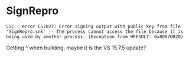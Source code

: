 # SignRepro

```
CSC : error CS7027: Error signing output with public key from file 'SignRepro.snk' -- The process cannot access the file because it is being used by another process. (Exception from HRESULT: 0x80070020)
```

Getting ^ when building, maybe it is the VS 15.7.5 update?

